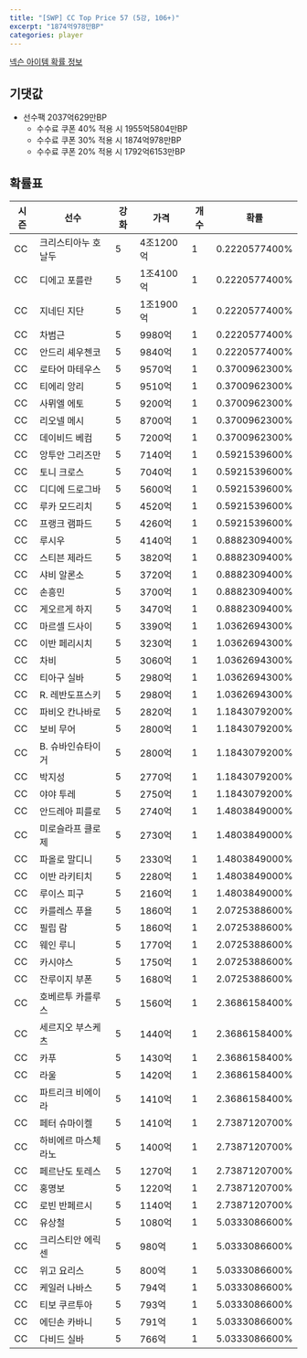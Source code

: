 ```yaml
---
title: "[SWP] CC Top Price 57 (5강, 106+)"
excerpt: "1874억978만BP"
categories: player
---
```

[넥슨 아이템 확률 정보](http://iteminfo.nexon.com/probability/fo4?sn=7444)

## 기댓값
- 선수팩 2037억629만BP
  - 수수료 쿠폰 40% 적용 시 1955억5804만BP
  - 수수료 쿠폰 30% 적용 시 1874억978만BP
  - 수수료 쿠폰 20% 적용 시 1792억6153만BP


## 확률표

|시즌|선수|강화|가격|개수|확률|
|---|---|---|---|---|---|
|CC|크리스티아누 호날두|5|4조1200억|1|0.2220577400%|
|CC|디에고 포를란|5|1조4100억|1|0.2220577400%|
|CC|지네딘 지단|5|1조1900억|1|0.2220577400%|
|CC|차범근|5|9980억|1|0.2220577400%|
|CC|안드리 셰우첸코|5|9840억|1|0.2220577400%|
|CC|로타어 마테우스|5|9570억|1|0.3700962300%|
|CC|티에리 앙리|5|9510억|1|0.3700962300%|
|CC|사뮈엘 에토|5|9200억|1|0.3700962300%|
|CC|리오넬 메시|5|8700억|1|0.3700962300%|
|CC|데이비드 베컴|5|7200억|1|0.3700962300%|
|CC|앙투안 그리즈만|5|7140억|1|0.5921539600%|
|CC|토니 크로스|5|7040억|1|0.5921539600%|
|CC|디디에 드로그바|5|5600억|1|0.5921539600%|
|CC|루카 모드리치|5|4520억|1|0.5921539600%|
|CC|프랭크 램파드|5|4260억|1|0.5921539600%|
|CC|루시우|5|4140억|1|0.8882309400%|
|CC|스티븐 제라드|5|3820억|1|0.8882309400%|
|CC|샤비 알론소|5|3720억|1|0.8882309400%|
|CC|손흥민|5|3700억|1|0.8882309400%|
|CC|게오르게 하지|5|3470억|1|0.8882309400%|
|CC|마르셀 드사이|5|3390억|1|1.0362694300%|
|CC|이반 페리시치|5|3230억|1|1.0362694300%|
|CC|차비|5|3060억|1|1.0362694300%|
|CC|티아구 실바|5|2980억|1|1.0362694300%|
|CC|R. 레반도프스키|5|2980억|1|1.0362694300%|
|CC|파비오 칸나바로|5|2820억|1|1.1843079200%|
|CC|보비 무어|5|2800억|1|1.1843079200%|
|CC|B. 슈바인슈타이거|5|2800억|1|1.1843079200%|
|CC|박지성|5|2770억|1|1.1843079200%|
|CC|야야 투레|5|2750억|1|1.1843079200%|
|CC|안드레아 피를로|5|2740억|1|1.4803849000%|
|CC|미로슬라프 클로제|5|2730억|1|1.4803849000%|
|CC|파올로 말디니|5|2330억|1|1.4803849000%|
|CC|이반 라키티치|5|2280억|1|1.4803849000%|
|CC|루이스 피구|5|2160억|1|1.4803849000%|
|CC|카를레스 푸욜|5|1860억|1|2.0725388600%|
|CC|필립 람|5|1860억|1|2.0725388600%|
|CC|웨인 루니|5|1770억|1|2.0725388600%|
|CC|카시야스|5|1750억|1|2.0725388600%|
|CC|잔루이지 부폰|5|1680억|1|2.0725388600%|
|CC|호베르투 카를루스|5|1560억|1|2.3686158400%|
|CC|세르지오 부스케츠|5|1440억|1|2.3686158400%|
|CC|카푸|5|1430억|1|2.3686158400%|
|CC|라울|5|1420억|1|2.3686158400%|
|CC|파트리크 비에이라|5|1410억|1|2.3686158400%|
|CC|페터 슈마이켈|5|1410억|1|2.7387120700%|
|CC|하비에르 마스체라노|5|1400억|1|2.7387120700%|
|CC|페르난도 토레스|5|1270억|1|2.7387120700%|
|CC|홍명보|5|1220억|1|2.7387120700%|
|CC|로빈 반페르시|5|1140억|1|2.7387120700%|
|CC|유상철|5|1080억|1|5.0333086600%|
|CC|크리스티안 에릭센|5|980억|1|5.0333086600%|
|CC|위고 요리스|5|800억|1|5.0333086600%|
|CC|케일러 나바스|5|794억|1|5.0333086600%|
|CC|티보 쿠르투아|5|793억|1|5.0333086600%|
|CC|에딘손 카바니|5|791억|1|5.0333086600%|
|CC|다비드 실바|5|766억|1|5.0333086600%|
